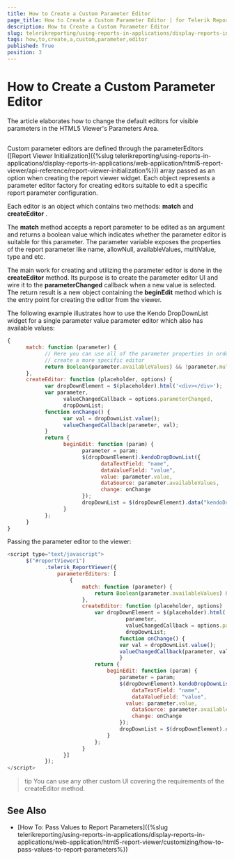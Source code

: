 ```yaml
---
title: How to Create a Custom Parameter Editor
page_title: How to Create a Custom Parameter Editor | for Telerik Reporting Documentation
description: How to Create a Custom Parameter Editor
slug: telerikreporting/using-reports-in-applications/display-reports-in-applications/web-application/html5-report-viewer/customizing/how-to-create-a-custom-parameter-editor
tags: how,to,create,a,custom,parameter,editor
published: True
position: 3
---
```


# How to Create a Custom Parameter Editor



The article elaborates how to change the default editors for visible parameters in the HTML5 Viewer's Parameters Area.       

## 

Custom parameter editors are defined through the parameterEditors ([Report Viewer Initialization]({%slug telerikreporting/using-reports-in-applications/display-reports-in-applications/web-application/html5-report-viewer/api-reference/report-viewer-initialization%})) array passed as an option when creating the report viewer widget.           Each object represents a parameter editor factory for creating editors suitable to edit a specific report parameter configuration.         

Each editor is an object which contains two methods: __match__  and __createEditor__ .         

The __match__  method accepts a report parameter to be edited as an argument and returns a boolean value which indicates           whether the parameter editor is suitable for this parameter. The parameter variable exposes the properties of the report parameter like name,           allowNull, availableValues, multiValue, type and etc.         

The main work for creating and utilizing the parameter editor is done in the __createEditor__  method.           Its purpose is to create the parameter editor UI and wire it to the __parameterChanged__  callback when a new value is selected.           The return result is a new object containing the __beginEdit__  method which is the entry point for creating the editor from the viewer.         

The following example illustrates how to use the Kendo DropDownList widget for a           single parameter value parameter editor which also has available values:         

	
````js
{
      match: function (parameter) {
            // Here you can use all of the parameter properties in order to
            // create a more specific editor
            return Boolean(parameter.availableValues) && !parameter.multivalue;
      },
      createEditor: function (placeholder, options) {
            var dropDownElement = $(placeholder).html('<div></div>');
            var parameter,
                  valueChangedCallback = options.parameterChanged,
                  dropDownList;
            function onChange() {
                  var val = dropDownList.value();
                  valueChangedCallback(parameter, val);
            }
            return {
                  beginEdit: function (param) {
                        parameter = param;
                        $(dropDownElement).kendoDropDownList({
                              dataTextField: "name",
                              dataValueField: "value",
                              value: parameter.value,
                              dataSource: parameter.availableValues,
                              change: onChange
                        });
                        dropDownList = $(dropDownElement).data("kendoDropDownList");
                  }
            };
      }
}
````



Passing the parameter editor to the viewer:         

	
````js
<script type="text/javascript">
      $("#reportViewer1")
        	.telerik_ReportViewer({           
            	parameterEditors: [
                	{
                    	match: function (parameter) {
                        	return Boolean(parameter.availableValues) && !parameter.multivalue;
                    	},
                    	createEditor: function (placeholder, options)  {
                        	var dropDownElement = $(placeholder).html('<div></div>'),
                            	      parameter,
                            	      valueChangedCallback = options.parameterChanged,
                            	      dropDownList;
                                  	function onChange() {
                                 	var val = dropDownList.value();
                                	valueChangedCallback(parameter, val);
                                 	}
                        	return {
                            	beginEdit: function (param) {
                                	parameter = param;
                                	$(dropDownElement).kendoDropDownList({
                                    	dataTextField: "name",
                                    	dataValueField: "value",
                                      value: parameter.value,
                                    	dataSource: parameter.availableValues,
                                    	change: onChange
                                	});
                                	dropDownList = $(dropDownElement).data("kendoDropDownList");
                            	}
                            };
                    	}
                  }]
        	});   	 
</script>
````



>tip You can use any other custom UI covering the requirements of the createEditor method.


## See Also


 * [How To: Pass Values to Report Parameters]({%slug telerikreporting/using-reports-in-applications/display-reports-in-applications/web-application/html5-report-viewer/customizing/how-to-pass-values-to-report-parameters%})
